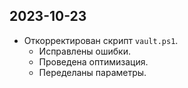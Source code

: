 ## 2023-10-23

- Откорректирован скрипт `vault.ps1`.
  - Исправлены ошибки.
  - Проведена оптимизация.
  - Переделаны параметры.
